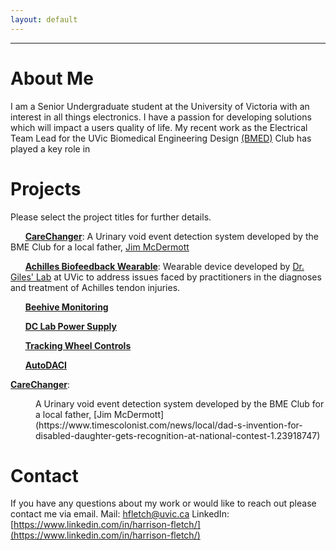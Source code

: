 ```yaml
---
layout: default
---
```

---
# About Me
I am a Senior Undergraduate student at the University of Victoria with an interest in all things electronics. I have a passion for developing solutions which will impact a users quality of life. My recent work as the Electrical Team Lead for the UVic Biomedical Engineering Design [(BMED)](https://www.uvicbmedesign.com/) Club has played a key role in 

# Projects
Please select the project titles for further details.

&nbsp;&nbsp;&nbsp;&nbsp;&nbsp;&nbsp;[**CareChanger**](./pages/carechanger.html): A Urinary void event detection system developed by the BME Club for a local father, [Jim McDermott](https://www.timescolonist.com/news/local/dad-s-invention-for-disabled-daughter-gets-recognition-at-national-contest-1.23918747)

&nbsp;&nbsp;&nbsp;&nbsp;&nbsp;&nbsp;[**Achilles Biofeedback Wearable**](./pages/Biofeedback.html):  Wearable device developed by [Dr. Giles' Lab](https://gileslab.wixsite.com/uvicbiomech) at UVic to address issues faced by practitioners in the diagnoses and treatment of Achilles tendon injuries. 

&nbsp;&nbsp;&nbsp;&nbsp;&nbsp;&nbsp;[**Beehive Monitoring**](./pages/beehivemonitor.html)

&nbsp;&nbsp;&nbsp;&nbsp;&nbsp;&nbsp;[**DC Lab Power Supply**](./pages/DCSupply.html)

&nbsp;&nbsp;&nbsp;&nbsp;&nbsp;&nbsp;[**Tracking Wheel Controls**](./pages/TrackingWheel.html)

&nbsp;&nbsp;&nbsp;&nbsp;&nbsp;&nbsp;[**AutoDACI**](./pages/AutoDACI.html)

[**CareChanger**](./pages/carechanger.html):
<dd> A Urinary void event detection system developed by the BME Club for a local father, [Jim McDermott](https://www.timescolonist.com/news/local/dad-s-invention-for-disabled-daughter-gets-recognition-at-national-contest-1.23918747)</dd>
 
# Contact 
If you have any questions about my work or would like to reach out please contact me via email.
Mail: hfletch@uvic.ca
LinkedIn: [https://www.linkedin.com/in/harrison-fletch/](https://www.linkedin.com/in/harrison-fletch/)
